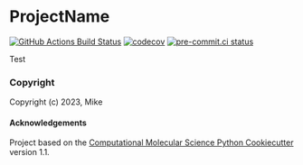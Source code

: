 ProjectName
==============================
[//]: # (Badges)
[![GitHub Actions Build Status](https://github.com/REPLACE_WITH_OWNER_ACCOUNT/projectname/workflows/CI/badge.svg)](https://github.com/REPLACE_WITH_OWNER_ACCOUNT/projectname/actions?query=workflow%3ACI)
[![codecov](https://codecov.io/gh/REPLACE_WITH_OWNER_ACCOUNT/ProjectName/branch/main/graph/badge.svg)](https://codecov.io/gh/REPLACE_WITH_OWNER_ACCOUNT/ProjectName/branch/main)
[![pre-commit.ci status](https://results.pre-commit.ci/badge/github/mikemhenry/demo-cookie-a/main.svg)](https://results.pre-commit.ci/latest/github/mikemhenry/demo-cookie-a/main)

Test

### Copyright

Copyright (c) 2023, Mike


#### Acknowledgements
 
Project based on the 
[Computational Molecular Science Python Cookiecutter](https://github.com/molssi/cookiecutter-cms) version 1.1.
